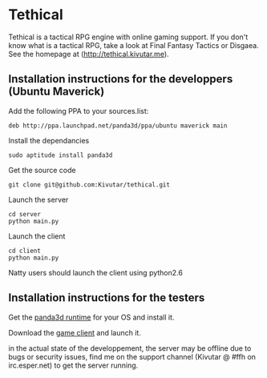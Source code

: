 Tethical
========

Tethical is a tactical RPG engine with online gaming support. If you don't know what is a tactical RPG, take a look at Final Fantasy Tactics or Disgaea.
See the homepage at (http://tethical.kivutar.me).

Installation instructions for the developpers (Ubuntu Maverick)
---------------------------------------------

Add the following PPA to your sources.list:

    deb http://ppa.launchpad.net/panda3d/ppa/ubuntu maverick main

Install the dependancies

    sudo aptitude install panda3d 

Get the source code

    git clone git@github.com:Kivutar/tethical.git

Launch the server

    cd server
    python main.py

Launch the client

    cd client
    python main.py

Natty users should launch the client using python2.6

Installation instructions for the testers
-----------------------------------------

Get the [panda3d runtime](http://www.panda3d.org/download.php?runtime&version=devel) for your OS and install it.

Download the [game client](http://cv.kivutar.me/tethical/tethical.p3d) and launch it.

in the actual state of the developpement, the server may be offline due to bugs or security issues, find me on the support channel (Kivutar @ #ffh on irc.esper.net) to get the server running.

